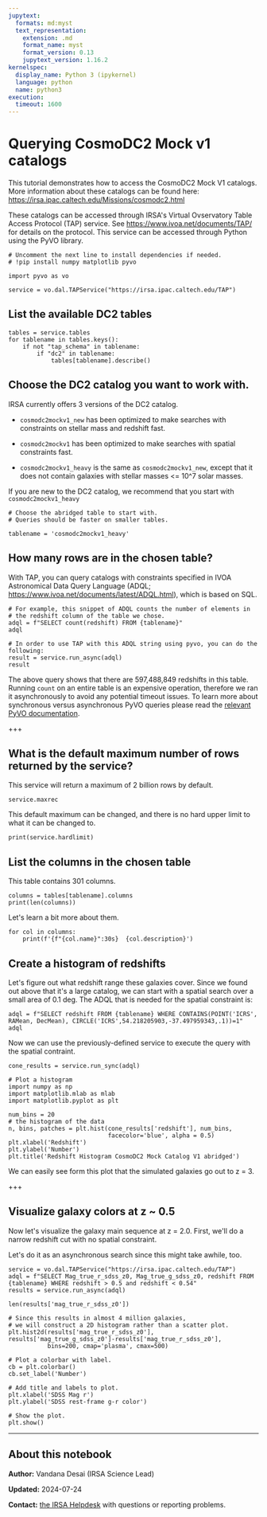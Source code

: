 ```yaml
---
jupytext:
  formats: md:myst
  text_representation:
    extension: .md
    format_name: myst
    format_version: 0.13
    jupytext_version: 1.16.2
kernelspec:
  display_name: Python 3 (ipykernel)
  language: python
  name: python3
execution:
  timeout: 1600
---
```




# Querying CosmoDC2 Mock v1 catalogs

This tutorial demonstrates how to access the CosmoDC2 Mock V1 catalogs. More information about these catalogs can be found here: https://irsa.ipac.caltech.edu/Missions/cosmodc2.html

These catalogs can be accessed through IRSA's Virtual Ovservatory Table Access Protocol (TAP) service. See https://www.ivoa.net/documents/TAP/ for details on the protocol. This service can be accessed through Python using the PyVO library.

```{code-cell} ipython3
# Uncomment the next line to install dependencies if needed.
# !pip install numpy matplotlib pyvo
```

```{code-cell} ipython3
import pyvo as vo
```

```{code-cell} ipython3
service = vo.dal.TAPService("https://irsa.ipac.caltech.edu/TAP")
```

## List the available DC2 tables

```{code-cell} ipython3
tables = service.tables
for tablename in tables.keys():
    if not "tap_schema" in tablename:
        if "dc2" in tablename:
            tables[tablename].describe()
```

## Choose the DC2 catalog you want to work with.

IRSA currently offers 3 versions of the DC2 catalog.

* ``cosmodc2mockv1_new`` has been optimized to make searches with constraints on stellar mass and redshift fast.

* ``cosmodc2mockv1`` has been optimized to make searches with spatial constraints fast.

* ``cosmodc2mockv1_heavy`` is the same as ``cosmodc2mockv1_new``, except that it does not contain galaxies with stellar masses <= 10^7 solar masses.

If you are new to the DC2 catalog, we recommend that you start with ``cosmodc2mockv1_heavy``

```{code-cell} ipython3
# Choose the abridged table to start with.
# Queries should be faster on smaller tables.

tablename = 'cosmodc2mockv1_heavy'
```

## How many rows are in the chosen table?

With TAP, you can query catalogs with constraints specified in IVOA Astronomical Data Query Language (ADQL; https://www.ivoa.net/documents/latest/ADQL.html), which is based on SQL.

```{code-cell} ipython3
# For example, this snippet of ADQL counts the number of elements in
# the redshift column of the table we chose.
adql = f"SELECT count(redshift) FROM {tablename}"
adql
```

```{code-cell} ipython3
# In order to use TAP with this ADQL string using pyvo, you can do the following:
result = service.run_async(adql)
result
```

The above query shows that there are 597,488,849 redshifts in this table.
Running ``count`` on an entire table is an expensive operation, therefore we ran it asynchronously to avoid any potential timeout issues.
To learn more about synchronous versus asynchronous PyVO queries please read the [relevant PyVO documentation](https://pyvo.readthedocs.io/en/latest/dal/index.html#synchronous-vs-asynchronous-query).

+++

## What is the default maximum number of rows returned by the service?

This service will return a maximum of 2 billion rows by default.

```{code-cell} ipython3
service.maxrec
```

This default maximum can be changed, and there is no hard upper limit to what it can be changed to.

```{code-cell} ipython3
print(service.hardlimit)
```

## List the columns in the chosen table

This table contains 301 columns.

```{code-cell} ipython3
columns = tables[tablename].columns
print(len(columns))
```

Let's learn a bit more about them.

```{code-cell} ipython3
for col in columns:
    print(f'{f"{col.name}":30s}  {col.description}')
```

## Create a histogram of redshifts

Let's figure out what redshift range these galaxies cover. Since we found out above that it's a large catalog, we can start with a spatial search over a small area of 0.1 deg. The ADQL that is needed for the spatial constraint is:

```{code-cell} ipython3
adql = f"SELECT redshift FROM {tablename} WHERE CONTAINS(POINT('ICRS', RAMean, DecMean), CIRCLE('ICRS',54.218205903,-37.497959343,.1))=1"
adql
```

Now we can use the previously-defined service to execute the query with the spatial contraint.

```{code-cell} ipython3
cone_results = service.run_sync(adql)
```

```{code-cell} ipython3
# Plot a histogram
import numpy as np
import matplotlib.mlab as mlab
import matplotlib.pyplot as plt

num_bins = 20
# the histogram of the data
n, bins, patches = plt.hist(cone_results['redshift'], num_bins,
                            facecolor='blue', alpha = 0.5)
plt.xlabel('Redshift')
plt.ylabel('Number')
plt.title('Redshift Histogram CosmoDC2 Mock Catalog V1 abridged')
```

We can easily see form this plot that the simulated galaxies go out to z = 3.

+++

## Visualize galaxy colors at z ~ 0.5

Now let's visualize the galaxy main sequence at z = 2.0. First, we'll do a narrow redshift cut with no spatial constraint.

Let's do it as an asynchronous search since this might take awhile, too.

```{code-cell} ipython3
service = vo.dal.TAPService("https://irsa.ipac.caltech.edu/TAP")
adql = f"SELECT Mag_true_r_sdss_z0, Mag_true_g_sdss_z0, redshift FROM {tablename} WHERE redshift > 0.5 and redshift < 0.54"
results = service.run_async(adql)
```

```{code-cell} ipython3
len(results['mag_true_r_sdss_z0'])
```

```{code-cell} ipython3
# Since this results in almost 4 million galaxies,
# we will construct a 2D histogram rather than a scatter plot.
plt.hist2d(results['mag_true_r_sdss_z0'], results['mag_true_g_sdss_z0']-results['mag_true_r_sdss_z0'],
           bins=200, cmap='plasma', cmax=500)

# Plot a colorbar with label.
cb = plt.colorbar()
cb.set_label('Number')

# Add title and labels to plot.
plt.xlabel('SDSS Mag r')
plt.ylabel('SDSS rest-frame g-r color')

# Show the plot.
plt.show()
```
***

## About this notebook

**Author:** Vandana Desai (IRSA Science Lead)

**Updated:** 2024-07-24

**Contact:** [the IRSA Helpdesk](https://irsa.ipac.caltech.edu/docs/help_desk.html) with questions or reporting problems.

